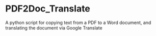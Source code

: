 # PDF2Doc_Translate
A python script for copying text from a PDF to a Word document, and translating the document via Google Translate
